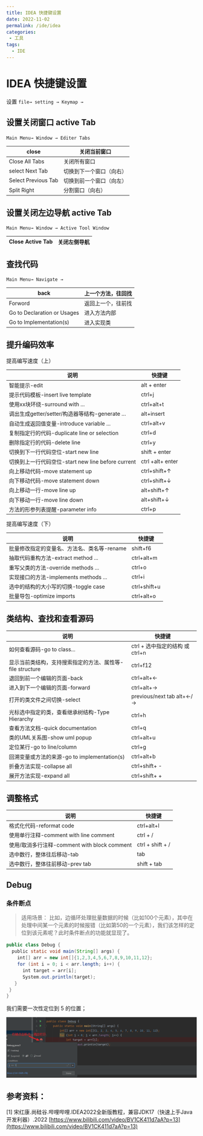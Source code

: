 ```yaml
---
title: IDEA 快捷键设置
date: 2022-11-02
permalink: /ide/idea
categories:
 - 工具
tags:
  - IDE
---
```


# IDEA 快捷键设置

设置 `file→ setting → Keymap →` 

## 设置关闭窗口 active Tab

`Main Menu→ Window → Editer Tabs` 

| close  | 关闭当前窗口 |
| --- | --- |
| Close All Tabs  | 关闭所有窗口 |
| select Next Tab | 切换到下一个窗口（向右） |
| Select Previous Tab | 切换到前一个窗口（向左） |
| Split Right | 分割窗口（向右） |

## 设置关闭左边导航 active Tab

`Main Menu→ Window → Active Tool Window`

| Close Active Tab | 关闭左侧导航 |
| --- | --- |

## 查找代码

`Main Menu→ Navigate →` 

| back | 上一个方法，往回找 |
| --- | --- |
| Forword | 返回上一个，往前找 |
| Go to Declaration or Usages | 进入方法内部 |
| Go to Implementation(s) | 进入实现类 |

## 提升编码效率

提高编写速度（上）

| 说明  | 快捷键 |
| --- | --- |
| 智能提示-edit  | alt + enter |
| 提示代码模板-insert live template  | ctrl+j |
| 使用xx块环绕-surround with ...  | ctrl+alt+t |
| 调出生成getter/setter/构造器等结构-generate ...  | alt+insert |
| 自动生成返回值变量-introduce variable ...  | ctrl+alt+v |
| 复制指定行的代码-duplicate line or selection |  ctrl+d |
| 删除指定行的代码-delete line  | ctrl+y |
| 切换到下一行代码空位-start new line  | shift + enter |
| 切换到上一行代码空位-start new line before current  | ctrl +alt+ enter |
| 向上移动代码-move statement up |  ctrl+shift+↑ |
| 向下移动代码-move statement down |  ctrl+shift+↓ |
| 向上移动一行-move line up |  alt+shift+↑ |
| 向下移动一行-move line down |  alt+shift+↓ |
| 方法的形参列表提醒-parameter info  | ctrl+p |

提高编写速度（下）

| 说明 |  快捷键 |
| --- | --- |
| 批量修改指定的变量名、方法名、类名等-rename  | shift+f6 |
| 抽取代码重构方法-extract method ...  | ctrl+alt+m |
| 重写父类的方法-override methods ...  | ctrl+o |
| 实现接口的方法-implements methods ...  | ctrl+i |
| 选中的结构的大小写的切换-toggle case  | ctrl+shift+u |
| 批量导包-optimize imports  | ctrl+alt+o |

## 类结构、查找和查看源码

| 说明 |  快捷键 |
| --- | --- |
| 如何查看源码-go to class...  | ctrl + 选中指定的结构 或 ctrl+n |
| 显示当前类结构，支持搜索指定的方法、属性等-file structure |  ctrl+f12 |
| 退回到前一个编辑的页面-back  | ctrl+alt+← |
| 进入到下一个编辑的页面-forward  | ctrl+alt+→ |
| 打开的类文件之间切换-select  | previous/next tab alt+←/→ |
| 光标选中指定的类，查看继承树结构-Type Hierarchy  | ctrl+h |
| 查看方法文档-quick documentation |  ctrl+q |
| 类的UML关系图-show uml popup |  ctrl+alt+u |
| 定位某行-go to line/column  | ctrl+g |
| 回溯变量或方法的来源-go to implementation(s)  | ctrl+alt+b |
| 折叠方法实现-collapse all  | ctrl+shift+ - |
| 展开方法实现-expand all  | ctrl+shift+ + |

## 调整格式

| 说明 |  快捷键 |
| --- | --- |
| 格式化代码-reformat code  | ctrl+alt+l |
| 使用单行注释-comment with line comment  | ctrl + / |
| 使用/取消多行注释-comment with block comment  | ctrl + shift + / |
| 选中数行，整体往后移动-tab | tab |
| 选中数行，整体往前移动-prev tab | shift + tab |

## Debug

### 条件断点

> 适用场景：
比如，边循环处理批量数据的时候（比如100个元素），其中在处理中间某一个元素的时候报错（比如第50的一个元素），我们该怎样的定位到该元素呢？此时条件断点的功能就显现了。
> 

```java
public class Debug {
  public static void main(String[] args) {
    int[] arr = new int[]{1,2,3,4,5,6,7,8,9,10,11,12};
    for (int i = 0; i < arr.length; i++) {
      int target = arr[i];
      System.out.println(target);
   }
 }
}
```

我们需要一次性定位到 5 的位置；

![停止到指定条件](./img/_001_idea.png)

## 参考资料：

[1] 宋红康.尚硅谷.哔哩哔哩.IDEA2022全新版教程，兼容JDK17（快速上手Java开发利器）.2022 [https://www.bilibili.com/video/BV1CK411d7aA?p=13](https://www.bilibili.com/video/BV1CK411d7aA?p=13)
